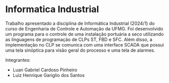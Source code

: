 # Informatica Industrial
Trabalho apresentado a disciplina de Informática Industrial (2024/1) do curso de Engenharia de Controle e Automação da UFMG. Foi desenvolvido um programa para o controle de uma instalação portuária a seco utilizando as linguagens de programação de CLPs ST, FBD e SFC. Além disso, a implementação no CLP se comunica com uma interface SCADA que possui uma tela sinóptica para visão geral do processo e uma tela de alarmes.

Integrantes:

  * Luan Gabriel Cardoso Pinheiro
  * Luiz Henrique Gariglio dos Santos
